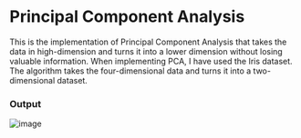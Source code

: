 # Principal Component Analysis

This is the implementation of Principal Component Analysis that takes the data in high-dimension and turns it into a lower dimension without losing valuable information. When implementing PCA, I have used the Iris dataset. The algorithm takes the four-dimensional data and turns it into a two-dimensional dataset.

### Output

![image](https://user-images.githubusercontent.com/61224886/96418402-5eceb280-11fb-11eb-9043-5b573a7973b9.png)
